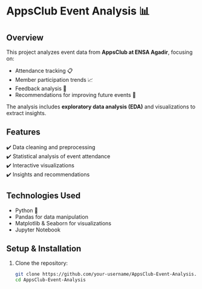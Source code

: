 # AppsClub Event Analysis 📊

## Overview  
This project analyzes event data from **AppsClub at ENSA Agadir**, focusing on:  
- Attendance tracking 📋  
- Member participation trends 📈  
- Feedback analysis 📝  
- Recommendations for improving future events 🎯  

The analysis includes **exploratory data analysis (EDA)** and visualizations to extract insights.  

## Features  
✔️ Data cleaning and preprocessing  
✔️ Statistical analysis of event attendance  
✔️ Interactive visualizations  
✔️ Insights and recommendations  

## Technologies Used  
- Python 🐍  
- Pandas for data manipulation  
- Matplotlib & Seaborn for visualizations  
- Jupyter Notebook  

## Setup & Installation  
1. Clone the repository:  
   ```bash
   git clone https://github.com/your-username/AppsClub-Event-Analysis.git
   cd AppsClub-Event-Analysis
